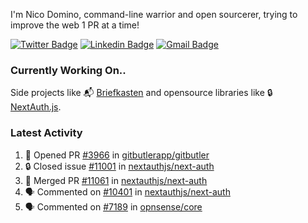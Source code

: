 
I'm Nico Domino, command-line warrior and open sourcerer, trying to improve the web 1 PR at a time!

[![Twitter Badge](https://img.shields.io/badge/-@ndom91-1ca0f1?style=flat-square&labelColor=1ca0f1&logo=twitter&logoColor=white&link=https://twitter.com/ndom91)](https://twitter.com/ndom91) [![Linkedin Badge](https://img.shields.io/badge/-ndom91-blue?style=flat-square&logo=Linkedin&logoColor=white&link=https://www.linkedin.com/in/ndom91/)](https://www.linkedin.com/in/ndom91/) [![Gmail Badge](https://img.shields.io/badge/-yo@ndo.dev-c14438?style=flat-square&logo=mail.ru&logoColor=white&link=mailto:yo@ndo.dev)](mailto:yo@ndo.dev)

### Currently Working On..

Side projects like 📬 [Briefkasten](https://briefkastenhq.com) and opensource libraries like 🔒 [NextAuth.js](https://github.com/nextauthjs/next-auth).

<!--START_SECTION_PROFILE_VIEWS:readme-info-->
<!--END_SECTION_PROFILE_VIEWS:readme-info-->

<!--START_SECTION_DAILY_COMMIT:readme-info-->
<!--END_SECTION_DAILY_COMMIT:readme-info-->

<!--START_SECTION_WEEKLY_COMMIT:readme-info-->
<!--END_SECTION_WEEKLY_COMMIT:readme-info-->

### Latest Activity

<!--START_SECTION:activity-->
1. 💪 Opened PR [#3966](https://github.com/gitbutlerapp/gitbutler/pull/3966) in [gitbutlerapp/gitbutler](https://github.com/gitbutlerapp/gitbutler)
2. 🔒 Closed issue [#11001](https://github.com/nextauthjs/next-auth/issues/11001) in [nextauthjs/next-auth](https://github.com/nextauthjs/next-auth)
3. 🎉 Merged PR [#11061](https://github.com/nextauthjs/next-auth/pull/11061) in [nextauthjs/next-auth](https://github.com/nextauthjs/next-auth)
4. 🗣 Commented on [#10401](https://github.com/nextauthjs/next-auth/pull/10401#issuecomment-2143810694) in [nextauthjs/next-auth](https://github.com/nextauthjs/next-auth)
5. 🗣 Commented on [#7189](https://github.com/opnsense/core/issues/7189#issuecomment-2143810560) in [opnsense/core](https://github.com/opnsense/core)
<!--END_SECTION:activity-->
